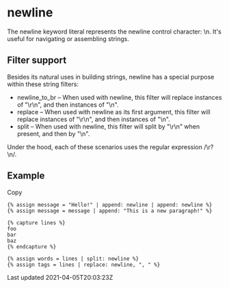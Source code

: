 # newline

The newline keyword literal represents the newline control character: \n. It's useful for navigating or assembling strings.

## Filter support

Besides its natural uses in building strings, newline has a special purpose within these string filters:

- newline\_to\_br – When used with newline, this filter will replace instances of "\r\n", and then instances of "\n".
- replace – When used with newline as its first argument, this filter will replace instances of "\r\n", and then instances of "\n".
- split – When used with newline, this filter will split by "\r\n" when present, and then by "\n".

Under the hood, each of these scenarios uses the regular expression /\r?\n/.

## Example

Copy

    {% assign message = "Hello!" | append: newline | append: newline %}
    {% assign message = message | append: "This is a new paragraph!" %}
    
    {% capture lines %}
    foo
    bar
    baz
    {% endcapture %}
    
    {% assign words = lines | split: newline %}
    {% assign tags = lines | replace: newline, ", " %}

Last updated 2021-04-05T20:03:23Z